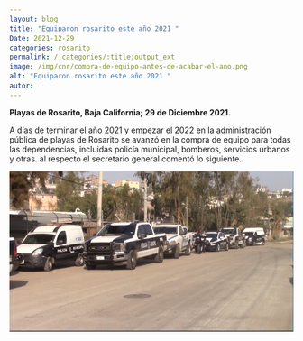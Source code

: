 ```yaml
---
layout: blog
title: "Equiparon rosarito este año 2021 "
Date: 2021-12-29
categories: rosarito
permalink: /:categories/:title:output_ext
image: /img/cnr/compra-de-equipo-antes-de-acabar-el-ano.png
alt: "Equiparon rosarito este año 2021 "
autor:
---
```


**Playas de Rosarito, Baja California; 29 de Diciembre 2021.** 

A días de terminar el año 2021 y empezar el 2022 en la administración pública de playas de Rosarito se avanzó en la compra de equipo para todas las dependencias, incluidas policía municipal, bomberos, servicios urbanos y otras.
al respecto el secretario general comentó lo siguiente. 

<div id="carouselExampleSlidesOnly" class="carousel slide" data-ride="carousel">
  <div class="carousel-inner">
    <div class="carousel-item active">
       <img class="d-block w-100" src="/img/cnr/compra-de-equipo-antes-de-acabar-el-ano.png" loading="lazy"  alt="Equiparon rosarito este año 2021 ">
    </div>
  </div>
</div>